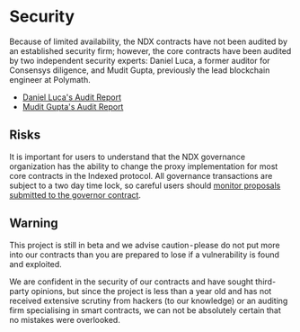 # Security

Because of limited availability, the NDX contracts have not been audited by an established security firm; however, the core contracts have been audited by two independent security experts: Daniel Luca, a former auditor for Consensys diligence, and Mudit Gupta, previously the lead blockchain engineer at Polymath.
- [Daniel Luca's Audit Report](https://github.com/monoceros-alpha/audit-indexed-finance-2020-10)
- [Mudit Gupta's Audit Report](https://github.com/maxsam4/indexed-finance-review)

## Risks

It is important for users to understand that the NDX governance organization has the ability to change the proxy implementation for most core contracts in the Indexed protocol. All governance transactions are subject to a two day time lock, so careful users should [monitor proposals submitted to the governor contract](https://etherscan.io/address/0x95129751769f99CC39824a0793eF4933DD8Bb74B#code).

## Warning

This project is still in beta and we advise caution - please do not put more into our contracts than you are prepared to lose if a vulnerability is found and exploited.

We are confident in the security of our contracts and have sought third-party opinions, but since the project is less than a year old and has not received extensive scrutiny from hackers (to our knowledge) or an auditing firm specialising in smart contracts, we can not be absolutely certain that no mistakes were overlooked.